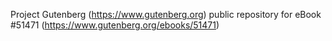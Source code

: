 Project Gutenberg (https://www.gutenberg.org) public repository for
eBook #51471 (https://www.gutenberg.org/ebooks/51471)
